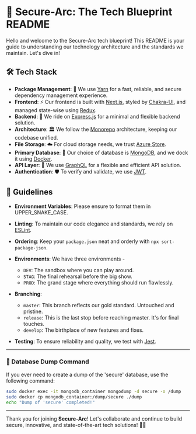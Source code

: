 # 🚀 **Secure-Arc**: The Tech Blueprint README

Hello and welcome to the Secure-Arc tech blueprint! This README is your guide to understanding our technology architecture and the standards we maintain. Let's dive in!

## 🛠 **Tech Stack**

- **Package Management**: 🧶 We use [Yarn](https://classic.yarnpkg.com/) for a fast, reliable, and secure dependency management experience.
- **Frontend**: ⚡ Our frontend is built with [Next.js](https://nextjs.org/), styled by [Chakra-UI](https://chakra-ui.com/), and managed state-wise using [Redux](https://redux.js.org/).
- **Backend**: 🚂 We ride on [Express.js](https://expressjs.com/) for a minimal and flexible backend solution.
- **Architecture**: 🏛 We follow the [Monorepo](https://en.wikipedia.org/wiki/Monorepo) architecture, keeping our codebase unified.
- **File Storage**: ☁️ For cloud storage needs, we trust [Azure Store](https://azure.microsoft.com/en-us/services/storage/).
- **Primary Database**: 🍃 Our choice of database is [MongoDB](https://www.mongodb.com/), and we dock it using [Docker](https://www.docker.com/).
- **API Layer**: 📡 We use [GraphQL](https://graphql.org/) for a flexible and efficient API solution.
- **Authentication**: 🛡 To verify and validate, we use [JWT](https://jwt.io/).

## 📖 **Guidelines**

- **Environment Variables**: Please ensure to format them in UPPER_SNAKE_CASE.
- **Linting**: To maintain our code elegance and standards, we rely on [ESLint](https://eslint.org/).
- **Ordering**: Keep your `package.json` neat and orderly with `npx sort-package-json`.
- **Environments**: We have three environments -
  - `DEV`: The sandbox where you can play around.
  - `STAG`: The final rehearsal before the big show.
  - `PROD`: The grand stage where everything should run flawlessly.
  
- **Branching**:
  - `master`: This branch reflects our gold standard. Untouched and pristine.
  - `release`: This is the last stop before reaching master. It's for final touches.
  - `develop`: The birthplace of new features and fixes.

- **Testing**: To ensure reliability and quality, we test with [Jest](https://jestjs.io/).

---

### 📜 Database Dump Command

If you ever need to create a dump of the 'secure' database, use the following command:

```bash
sudo docker exec -it mongodb_container mongodump -d secure -o /dump
sudo docker cp mongodb_container:/dump/secure ./dump
echo "Dump of 'secure' completed!"
```

---

Thank you for joining **Secure-Arc**! Let's collaborate and continue to build secure, innovative, and state-of-the-art tech solutions! 🚀🌠